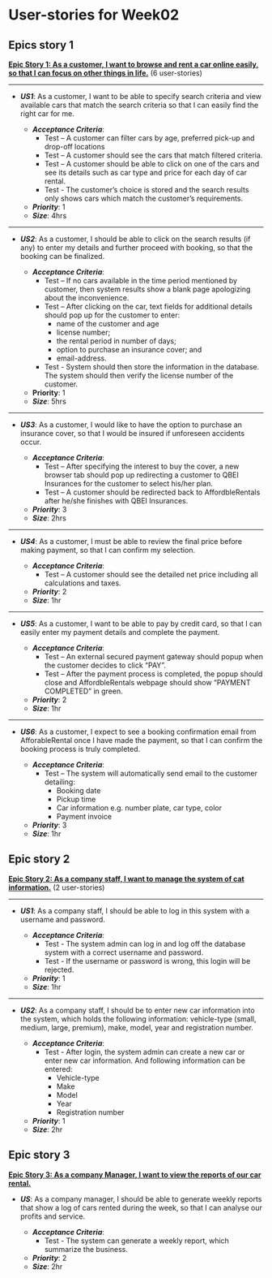 # User-stories for Week02

## Epics story 1

**<u>Epic Story 1: As a customer, I want to browse and rent a car online easily, so that I can focus on other things in life.</u>** (6 user-stories)

----

- ***US1***: As a customer, I want to be able to specify search criteria and view available cars that match the search criteria so that I can easily find the right car for me.

  - ***Acceptance Criteria***:
    - Test – A customer can filter cars by age, preferred pick-up and drop-off locations
    - Test – A customer should see the cars that match filtered criteria.
    - Test – A customer should be able to click on one of the cars and see its details such as car type and price for each day of car rental.
    - Test - The customer’s choice is stored and the search results only shows cars which match the customer’s requirements.
  - ***Priority***: 1
  - ***Size***: 4hrs

----

- ***US2***: As a customer, I should be able to click on the search results (if any) to enter my details and further proceed with booking, so that the booking can be finalized.

  - ***Acceptance Criteria***:
    - Test – If no cars available in the time period mentioned by customer, then system results show a blank page apologizing about the inconvenience.
    - Test – After clicking on the car, text fields for additional details should pop up for the customer to enter:
      - name of the customer and age
      - license number;
      - the rental period in number of days;
      - option to purchase an insurance cover; and
      - email-address.
    - Test - System should then store the information in the database. The system should then verify the license number of the customer.
  - **Priority**: 1 
  - ***Size***: 5hrs

-----

- ***US3***: As a customer, I would like to have the option to purchase an insurance cover, so that I would be insured if unforeseen accidents occur.

  - ***Acceptance Criteria***:
    - Test – After specifying the interest to buy the cover, a new browser tab should pop up redirecting a customer to QBEI Insurances for the customer to select his/her plan.
    - Test – A customer should be redirected back to AffordbleRentals after he/she finishes with QBEI Insurances.
  - ***Priority***: 3
  - ***Size***: 2hrs

--------

- ***US4***: As a customer, I must be able to review the final price before making payment, so that I can confirm my selection.

  - ***Acceptance Criteria***:
    - Test – A customer should see the detailed net price including all calculations and taxes.
  - ***Priority***: 2
  - ***Size***: 1hr

-----

- ***US5***: As a customer, I want to be able to pay by credit card, so that I can easily enter my payment details and complete the payment.

  - ***Acceptance Criteria***:
    - Test – An external secured payment gateway should popup when the customer decides to click “PAY”.
    - Test – After the payment process is completed, the popup should close and AffordbleRentals webpage should show “PAYMENT COMPLETED” in green.
  - ***Priority***: 2
  - ***Size***: 1hr

-----

- ***US6***: As a customer, I expect to see a booking confirmation email from AfforableRental once I have made the payment, so that I can confirm the booking process is truly completed.

  - ***Acceptance Criteria***:
    - Test – The system will automatically send email to the customer detailing:
      - Booking date
      - Pickup time
      - Car information e.g. number plate, car type, color
      - Payment invoice
  - ***Priority***: 3
  - ***Size***: 1hr

## Epic story 2

**<u>Epic Story 2: As a company staff, I want to manage the system of cat information.</u>** (2 user-stories)

---

- ***US1***: As a company staff, I should be able to log in this system with a username and password.

  - ***Acceptance Criteria***:
    - Test - The system admin can log in and log off the database system with a correct username and password.
    - Test - If the username or password is wrong, this login will be rejected.
  - ***Priority***: 1
  - ***Size***: 1hr

-----

- ***US2***: As a company staff, I should be to enter new car information into the system, which holds the following information: vehicle-type (small, medium, large, premium), make, model, year and registration number.

  - ***Acceptance Criteria***:
    - Test - After login, the system admin can create a new car or enter new car information. And following information can be entered:
      - Vehicle-type
      - Make
      - Model
      - Year
      - Registration number 
  - ***Priority***: 1
  - ***Size***: 2hr

## Epic story 3

**<u>Epic Story 3: As a company Manager, I want to view the reports of our car rental.</u>**

- ***US***: As a company manager,  I should be able to generate weekly reports that show a log of cars rented during the week, so that I can analyse our profits and service.

  - ***Acceptance Criteria***:
    - Test - The system can generate a weekly report, which summarize the business.
  - ***Priority***: 2
  - ***Size***: 2hr
